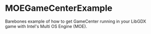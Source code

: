 # MOEGameCenterExample
Barebones example of how to get GameCenter running in your LibGDX game with Intel's Multi OS Engine (MOE). 
